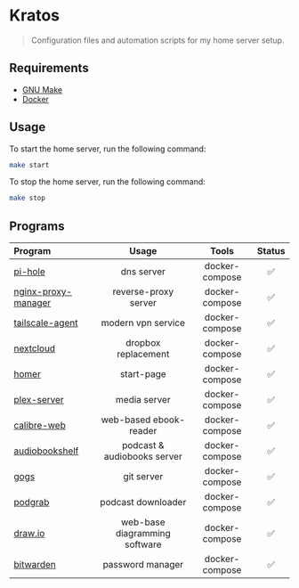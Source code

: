 # Kratos
> Configuration files and automation scripts for my home server setup.

## Requirements

- [GNU Make](https://www.gnu.org/software/make/)
- [Docker](https://www.docker.com/#)

## Usage
To start the home server, run the following command:
```bash
make start
```

To stop the home server, run the following command:
```bash
make stop
```

## Programs

| Program                                                    | Usage                              | Tools          | Status |
| :--------------------------------------------------------- | :--------------------------------: | :------------: | :----: |
| [pi-hole](https://pi-hole.net/)                            | dns server                         | docker-compose | ✅ |
| [nginx-proxy-manager](https://nginxproxymanager.com/)      | reverse-proxy server               | docker-compose | ✅ |
| [tailscale-agent](https://tailscale.com/)                  | modern vpn service                 | docker-compose | ✅ |
| [nextcloud](https://nextcloud.com/)                        | dropbox replacement                | docker-compose | ✅ |
| [homer](https://github.com/bastienwirtz/homer)             | start-page                         | docker-compose | ✅ |
| [plex-server](https://plex.tv/)                            | media server                       | docker-compose | ✅ |
| [calibre-web](https://github.com/janeczku/calibre-web)     | web-based ebook-reader             | docker-compose | ✅ |
| [audiobookshelf](https://www.audiobookshelf.org/)          | podcast & audiobooks server        | docker-compose | ✅ |
| [gogs](https://gogs.io/)                                   | git server                         | docker-compose | ✅ |
| [podgrab](https://github.com/akhilrex/podgrab)             | podcast downloader                 | docker-compose | ✅ |
| [draw.io](https://github.com/jgraph/drawio)                | web-base diagramming software      | docker-compose | ✅ |
| [bitwarden](https://bitwarden.com/)                        | password manager                   | docker-compose | ✅ |